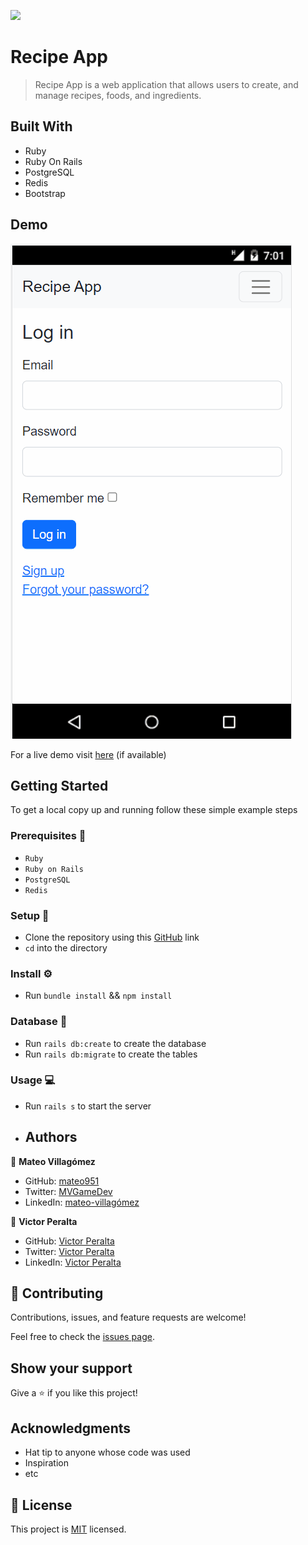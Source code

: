 ![](https://img.shields.io/badge/Microverse-blueviolet)

# Recipe App 

> Recipe App is a web application that allows users to create, and manage recipes, foods, and ingredients.

## Built With 

- Ruby
- Ruby On Rails
- PostgreSQL
- Redis
- Bootstrap

## Demo   
![](./recipeApp.gif)

For a live demo visit [here](https://thawing-bastion-63884.herokuapp.com/) (if available)

## Getting Started

To get a local copy up and running follow these simple example steps

### Prerequisites 📌
- `Ruby`
- `Ruby on Rails` 
- `PostgreSQL`   
- `Redis`
### Setup 🔂 
- Clone the repository using this [GitHub](git@github.com:VicPeralta/Recipe-App.git) link
- `cd` into the directory
### Install ⚙️
- Run `bundle install` && `npm install`

### Database 💾
- Run `rails db:create` to create the database
- Run `rails db:migrate` to create the tables
### Usage 💻
- Run `rails s` to start the server

- ## Authors

👤 **Mateo Villagómez**

- GitHub: [mateo951](https://github.com/mateo951)
- Twitter: [MVGameDev](https://twitter.com/MVGameDev)
- LinkedIn: [mateo-villagómez](https://linkedin.com/in/mateo-villagómez/)

👤 **Victor Peralta**

- GitHub: [Victor Peralta](https://github.com/VicPeralta)
- Twitter: [Victor Peralta](https://twitter.com/VicPeralta)
- LinkedIn: [Victor Peralta](https://www.linkedin.com/in/vicperalta/)

## 🤝 Contributing

Contributions, issues, and feature requests are welcome!

Feel free to check the [issues page](../../issues/).

## Show your support

Give a ⭐️ if you like this project!

## Acknowledgments

- Hat tip to anyone whose code was used
- Inspiration
- etc

## 📝 License

This project is [MIT](./LICENSE) licensed.
